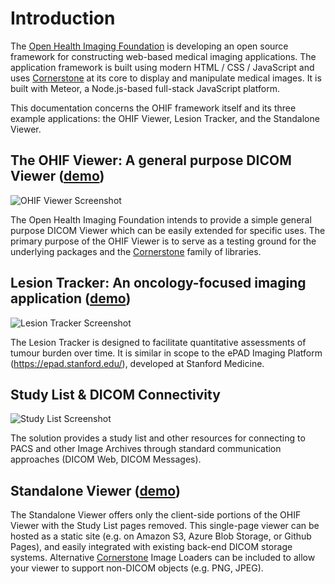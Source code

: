 # Introduction

The [Open Health Imaging Foundation](https://www.ohif.org) is developing an open source framework for constructing web-based medical imaging applications. The application framework is built using modern HTML / CSS / JavaScript and uses [Cornerstone](https://cornerstonejs.org/) at its core to display and manipulate medical images. It is built with Meteor, a Node.js-based full-stack JavaScript platform.

This documentation concerns the OHIF framework itself and its three example applications: the OHIF Viewer, Lesion Tracker, and the Standalone Viewer.

## The **OHIF Viewer**: A general purpose DICOM Viewer ([demo](http://viewer.ohif.org/))

![OHIF Viewer Screenshot](../assets/img/viewer.png)

The Open Health Imaging Foundation intends to provide a simple general purpose DICOM Viewer which can be easily extended for specific uses. The primary purpose of the OHIF Viewer is to serve as a testing ground for the underlying packages and the [Cornerstone](https://cornerstonejs.org/) family of libraries.

## **Lesion Tracker**: An oncology-focused imaging application ([demo](http://lesiontracker.ohif.org/))

![Lesion Tracker Screenshot](../assets/img/lesionTracker.png)

The Lesion Tracker is designed to facilitate quantitative assessments of tumour burden over time. It is similar in scope to the ePAD Imaging Platform (https://epad.stanford.edu/), developed at Stanford Medicine.

## Study List & DICOM Connectivity
![Study List Screenshot](../assets/img/worklist.png)

The solution provides a study list and other resources for connecting to PACS and other Image Archives through standard communication approaches (DICOM Web, DICOM Messages).

## Standalone Viewer ([demo](ohif-viewer.s3-website.eu-central-1.amazonaws.com/?url=https://raw.githubusercontent.com/OHIF/Viewers/master/StandaloneViewer/etc/sampleDICOM.json))

The Standalone Viewer offers only the client-side portions of the OHIF Viewer with the Study List pages removed. This single-page viewer can be hosted as a static site (e.g. on Amazon S3, Azure Blob Storage, or Github Pages), and easily integrated with existing back-end DICOM storage systems. Alternative [Cornerstone](https://cornerstonejs.org/) Image Loaders can be included to allow your viewer to support non-DICOM objects (e.g. PNG, JPEG).
